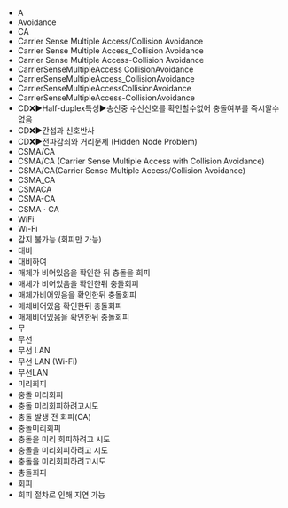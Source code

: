 ﻿- A
- Avoidance
- CA
- Carrier Sense Multiple Access/Collision Avoidance
- Carrier Sense Multiple Access_Collision Avoidance
- Carrier Sense Multiple Access-Collision Avoidance
- CarrierSenseMultipleAccess CollisionAvoidance
- CarrierSenseMultipleAccess_CollisionAvoidance
- CarrierSenseMultipleAccessCollisionAvoidance
- CarrierSenseMultipleAccess-CollisionAvoidance
- CD❌▶️Half-duplex특성▶️송신중 수신신호를 확인할수없어 충돌여부를 즉시알수없음
- CD❌▶️간섭과 신호반사
- CD❌▶️전파감쇠와 거리문제 (Hidden Node Problem)
- CSMA/CA
- CSMA/CA (Carrier Sense Multiple Access with Collision Avoidance)
- CSMA/CA(Carrier Sense Multiple Access/Collision Avoidance)
- CSMA_CA
- CSMACA
- CSMA-CA
- CSMAㆍCA
- WiFi
- Wi-Fi
- 감지 불가능 (회피만 가능)
- 대비
- 대비하여
- 매체가 비어있음을 확인한 뒤 충돌을 회피
- 매체가 비어있음을 확인한뒤 충돌회피
- 매체가비어있음을 확인한뒤 충돌회피
- 매체비어있음 확인한뒤 충돌회피
- 매체비어있음을 확인한뒤 충돌회피
- 무
- 무선
- 무선 LAN
- 무선 LAN (Wi-Fi)
- 무선LAN
- 미리회피
- 충돌 미리회피
- 충돌 미리회피하려고시도
- 충돌 발생 전 회피(CA)
- 충돌미리회피
- 충돌을 미리 회피하려고 시도
- 충돌을 미리회피하려고 시도
- 충돌을 미리회피하려고시도
- 충돌회피
- 회피
- 회피 절차로 인해 지연 가능
